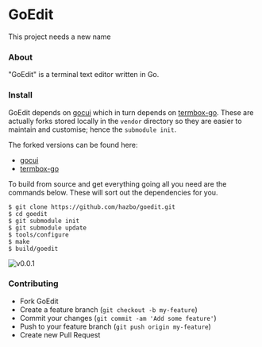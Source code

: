# GoEdit
This project needs a new name

### About
"GoEdit" is a terminal text editor written in Go.

### Install

GoEdit depends on [gocui](https://github.com/jroimartin/gocui) which in turn depends on
[termbox-go](https://github.com/nsf/termbox-go). These are actually forks stored locally
in the `vendor` directory so they are easier to maintain and customise; hence the `submodule init`.

The forked versions can be found here:

  - [gocui](https://github.com/hazbo/gocui)
  - [termbox-go](https://github.com/hazbo/termbox-go)

To build from source and get everything going all you need are the commands below. These will
sort out the dependencies for you.

	$ git clone https://github.com/hazbo/goedit.git
	$ cd goedit
	$ git submodule init
	$ git submodule update
	$ tools/configure
	$ make
	$ build/goedit

![v0.0.1](https://raw.github.com/hazbo/goedit/master/screenshots/v0.0.1/1.png?token=315774__eyJzY29wZSI6IlJhd0Jsb2I6aGF6Ym8vZ29lZGl0L21hc3Rlci9zY3JlZW5zaG90cy92MC4wLjEvMS5wbmciLCJleHBpcmVzIjoxMzkxNTUzODUxfQ%3D%3D--90ae2d27e5550862e12ab35da46c0e7aff0e45a7)

### Contributing

  - Fork GoEdit
  - Create a feature branch (`git checkout -b my-feature`)
  - Commit your changes (`git commit -am 'Add some feature'`)
  - Push to your feature branch (`git push origin my-feature`)
  - Create new Pull Request